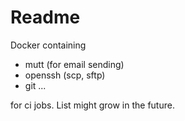 # Readme

Docker containing

- mutt (for email sending)
- openssh (scp, sftp)
- git ...

for ci jobs. List might grow in the future.
